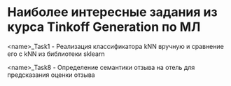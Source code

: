 # Наиболее интересные задания из курса Tinkoff Generation по МЛ

\<name>_Task1 - Реализация классификатора kNN вручную и сравнение его с kNN из библиотеки sklearn 

\<name>_Task8 - Определение семантики отзыва на отель для предсказания оценки отзыва

